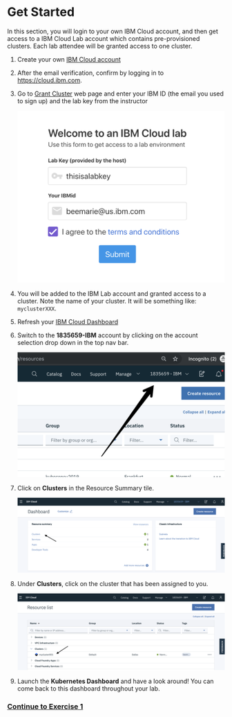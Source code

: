 # Get Started
In this section, you will login to your own IBM Cloud account, and then get access to a IBM Cloud Lab account which contains pre-provisioned clusters. Each lab attendee will be granted access to one cluster.

1. Create your own [IBM Cloud account](https://cloud.ibm.com/registration?cm_mmc=Email_Events-_-Developer_Innovation-_-WW_WW-_-advocates:alextarpinian,nbhatia\title:kubeconsandiego-november2019\eventid:5ca3a58584ebbfb8929f3671\date:Nov2019\type:conference\team:global-devadvgrp-sanfrancisco\city:sandiego\country:unitedstates\tags:open-source,cloud,containers,continuous-delivery,continuous-integration,continuous-testing,devops,hybrid,linux,microservices,object-storage,security,spring,ibmz,ibm-linuxone\contents:kubernetes-learning-path,kabanero,kubernetes-vs-docker-its-not-an-either-or-question&cm_mmca1=000019RS&cm_mmca2=10004805&cm_mmca3=M99938765&eventid=5ca3a58584ebbfb8929f3671&cvosrc=email.Events.M99938765&cvo_campaign=000019RS)

1. After the email verification, confirm by logging in to https://cloud.ibm.com.

1. Go to [Grant Cluster](https://grant-cluster-iks.mybluemix.net/) web page and enter your IBM ID (the email you used to sign up) and the lab key from the instructor

    ![](README_images/get-clusters-no-region.png)

1. You will be added to the IBM Lab account and granted access to a cluster. Note the name of your cluster. It will be something like: `myclusterXXX`.

1. Refresh your [IBM Cloud Dashboard](https://cloud.ibm.com)

1. Switch to the **1835659-IBM** account by clicking on the account selection drop down in the top nav bar.

   ![](README_images/ibmaccount.png)

1. Click on **Clusters** in the Resource Summary tile.

    ![](README_images/dashboard.png)

1.  Under **Clusters**, click on the cluster that has been assigned to you.

    ![](README_images/resource_list.png)

1. Launch the **Kubernetes Dashboard** and have a look around! You can come back to this dashboard throughout your lab.

### [Continue to Exercise 1](/workshop/exercise-1/README.md)
